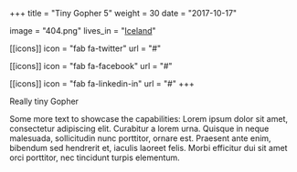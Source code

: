 +++
title = "Tiny Gopher 5"
weight = 30
date = "2017-10-17"

image = "404.png"
lives_in = "[Iceland](https://www.google.com/maps/place/Iceland/)"

[[icons]]
  icon = "fab fa-twitter"
  url = "#"

[[icons]]
  icon = "fab fa-facebook"
  url = "#"

[[icons]]
  icon = "fab fa-linkedin-in"
  url = "#"
+++

Really tiny Gopher

Some more text to showcase the capabilities:
Lorem ipsum dolor sit amet, consectetur adipiscing elit.
Curabitur a lorem urna.
Quisque in neque malesuada, sollicitudin nunc porttitor, ornare est.
Praesent ante enim, bibendum sed hendrerit et, iaculis laoreet felis.
Morbi efficitur dui sit amet orci porttitor, nec tincidunt turpis elementum.
